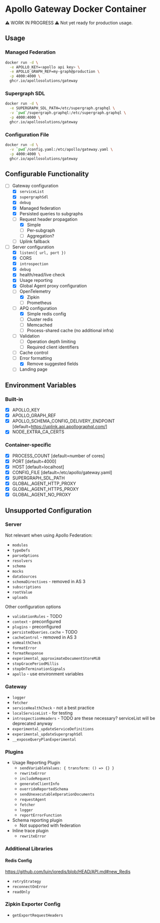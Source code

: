 # Apollo Gateway Docker Container

⚠️ WORK IN PROGRESS ⚠️ Not yet ready for production usage.

## Usage

### Managed Federation

```sh
docker run -d \
  -e APOLLO_KEY=<apollo api key> \
  -e APOLLO_GRAPH_REF=my-graph@production \
  -p 4000:4000 \
  ghcr.io/apollosolutions/gateway
```

### Supergraph SDL

```sh
docker run -d \
  -e SUPERGRAPH_SDL_PATH=/etc/supergraph.graphql \
  -v `pwd`/supergraph.graphql:/etc/supergraph.graphql \
  -p 4000:4000 \
  ghcr.io/apollosolutions/gateway
```

### Configuration File

```sh
docker run -d \
  -v `pwd`/config.yaml:/etc/apollo/gateway.yaml \
  -p 4000:4000 \
  ghcr.io/apollosolutions/gateway
```

## Configurable Functionality

- [ ] Gateway configuration
  - [x] `serviceList`
  - [x] `supergraphSdl`
  - [x] `debug`
  - [x] Managed federation
  - [x] Persisted queries to subgraphs
  - [ ] Request header propagation
    - [x] Simple
    - [ ] Per-subgraph
    - [ ] Aggregation?
  - [ ] Uplink fallback
- [ ] Server configuration
  - [x] `listen({ url, port })`
  - [x] CORS
  - [x] `introspection`
  - [x] `debug`
  - [x] health/read/live check
  - [x] Usage reporting
  - [x] Global Agent proxy configuration
  - [ ] OpenTelemetry
    - [x] Zipkin
    - [ ] Prometheus
  - [ ] APQ configuration
    - [x] Simple redis config
    - [ ] Cluster redis
    - [ ] Memcached
    - [ ] Process-shared cache (no additional infra)
  - [ ] Validation
    - [ ] Operation depth limiting
    - [ ] Required client identifiers
  - [ ] Cache control
  - [ ] Error formatting
    - [x] Remove suggested fields
  - [ ] Landing page

## Environment Variables

### Built-in

- [x] APOLLO_KEY
- [x] APOLLO_GRAPH_REF
- [x] APOLLO_SCHEMA_CONFIG_DELIVERY_ENDPOINT [default=https://uplink.api.apollographql.com/]
- [x] NODE_EXTRA_CA_CERTS

### Container-specific

- [x] PROCESS_COUNT [default=number of cores]
- [x] PORT [default=4000]
- [x] HOST [default=localhost]
- [x] CONFIG_FILE [default=/etc/apollo/gateway.yaml]
- [x] SUPERGRAPH_SDL_PATH
- [x] GLOBAL_AGENT_HTTP_PROXY
- [x] GLOBAL_AGENT_HTTPS_PROXY
- [x] GLOBAL_AGENT_NO_PROXY

## Unsupported Configuration

### Server

Not relevant when using Apollo Federation:

- `modules`
- `typeDefs`
- `parseOptions`
- `resolvers`
- `schema`
- `mocks`
- `dataSources`
- `schemaDirectives` - removed in AS 3
- `subscriptions`
- `rootValue`
- `uploads`

Other configuration options

- `validationRules` - TODO
- `context` - preconfigured
- `plugins` - preconfigured
- `persistedQueries.cache` - TODO
- `cacheControl` - removed in AS 3
- `onHealthCheck`
- `formatError`
- `formatResponse`
- `experimental_approximateDocumentStoreMiB`
- `stopGracePeriodMillis`
- `stopOnTerminationSignals`
- `apollo` - use environment variables

### Gateway

- `logger`
- `fetcher`
- `serviceHealthCheck` - not a best practice
- `localServiceList` - for testing
- `introspectionHeaders` - TODO are these necessary? serviceList will be deprecated anyway
- `experimental_updateServiceDefinitions`
- `experimental_updateSupergraphSdl`
- `__exposeQueryPlanExperimental`

### Plugins

- Usage Reporting Plugin
  - `sendVariableValues: { transform: () => {} }`
  - `rewriteError`
  - `includeRequest`
  - `generateClientInfo`
  - `overrideReportedSchema`
  - `sendUnexecutableOperationDocuments`
  - `requestAgent`
  - `fetcher`
  - `logger`
  - `reportErrorFunction`
- Schema reporting plugin
  - Not supported with federation
- Inline trace plugin
  - `rewriteError`

### Additional Libraries

#### Redis Config

https://github.com/luin/ioredis/blob/HEAD/API.md#new_Redis

- `retryStrategy`
- `reconnectOnError`
- `readOnly`

### Zipkin Exporter Config

- `getExportRequestHeaders`
